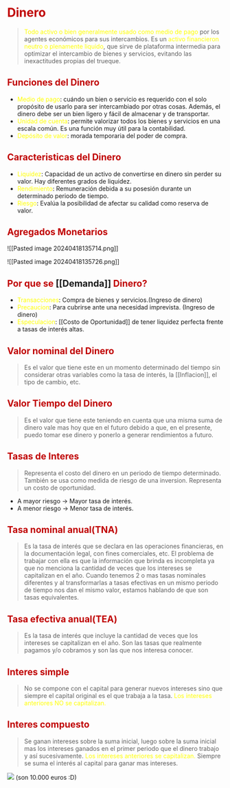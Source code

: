 # <span style="color:#c00000">Dinero</span>

> <span style="color:#ffff00">Todo activo o bien generalmente usado como medio de pago</span> por los agentes económicos para sus intercambios. 
> Es un <span style="color:#ffff00">activo financieron neutro o plenamente liquido</span>, que sirve de plataforma intermedia para optimizar el intercambio de bienes y servicios, evitando las inexactitudes propias del trueque.

## <span style="color:#c00000">Funciones del Dinero</span>
- <span style="color:#ffff00">Medio de pago</span>: cuándo un bien o servicio es requerido con el solo propósito de usarlo para ser intercambiado por otras cosas. Además, el dinero debe ser un bien ligero y fácil de almacenar y de transportar.
- <span style="color:#ffff00">Unidad de cuenta</span>: permite valorizar todos los bienes y servicios en una escala común. Es una función muy útil para la contabilidad.
- <span style="color:#ffff00">Depósito de valor</span>: morada temporaria del poder de compra.

## <span style="color:#c00000">Caracteristicas del Dinero</span>
- <span style="color:#ffff00">Liquidez</span>: Capacidad de un activo de convertirse en dinero sin perder su valor. Hay diferentes grados de liquidez.
- <span style="color:#ffff00">Rendimiento</span>: Remuneración debida a su posesión durante un determinado periodo de tiempo.
- <span style="color:#ffff00">Riesgo</span>: Evalúa la posibilidad de afectar su calidad como reserva de valor.

## <span style="color:#c00000">Agregados Monetarios</span>

![[Pasted image 20240418135714.png]]

![[Pasted image 20240418135726.png]]

## <span style="color:#c00000">Por que se</span> [[Demanda]] <span style="color:#c00000">Dinero?</span>
- <span style="color:#ffff00">Transacciones</span>: Compra de bienes y servicios.(Ingreso de dinero)
- <span style="color:#ffff00">Precaucion</span>: Para cubrirse ante una necesidad imprevista. (Ingreso de dinero)
- <span style="color:#ffff00">Especulacion</span>: [[Costo de Oportunidad]] de tener liquidez perfecta frente a tasas de interés altas.

## <span style="color:#c00000">Valor nominal del Dinero</span>
> Es el valor que tiene este en un momento determinado del tiempo sin considerar otras variables como la tasa de interés, la [[Inflacion]], el tipo de cambio, etc.

## <span style="color:#c00000">Valor Tiempo del Dinero</span>
> Es el valor que tiene este teniendo en cuenta que una misma suma de dinero vale mas hoy que en el futuro debido a que, en el presente, puedo tomar ese dinero y ponerlo a generar rendimientos a futuro.

## <span style="color:#c00000">Tasas de Interes</span>
> Representa el costo del dinero en un periodo de tiempo determinado. También se usa como medida de riesgo de una inversion.
> Representa un costo de oportunidad.

- A mayor riesgo -> Mayor tasa de interés.
- A menor riesgo -> Menor tasa de interés.

## <span style="color:#c00000">Tasa nominal anual(TNA)</span>
> Es la tasa de interés que se declara en las operaciones financieras, en la documentación legal, con fines comerciales, etc.
> El problema de trabajar con ella es que la información que brinda es incompleta ya que no menciona la cantidad de veces que los intereses se capitalizan en el año.
> Cuando tenemos 2 o mas tasas nominales diferentes y al transformarlas a tasas efectivas en un mismo periodo de tiempo nos dan el mismo valor, estamos hablando de que son tasas equivalentes.

## <span style="color:#c00000">Tasa efectiva anual(TEA)</span>
> Es la tasa de interés que incluye la cantidad de veces que los intereses se capitalizan en el año.
> Son las tasas que realmente pagamos y/o cobramos y son las que nos interesa conocer.
## <span style="color:#c00000">Interes simple</span> 
> No se compone con el capital para generar nuevos intereses sino que siempre el capital original es el que trabaja a la tasa.
> <span style="color:#ffff00">Los intereses anteriores NO se capitalizan.</span>
## <span style="color:#c00000">Interes compuesto</span> 
> Se ganan intereses sobre la suma inicial, luego sobre la suma inicial mas los intereses ganados en el primer periodo que el dinero trabajo y así sucesivamente.
><span style="color:#ffff00"> Los intereses anteriores se capitalizan.</span>
> Siempre se suma el interés al capital para ganar mas intereses.

![](https://lh7-us.googleusercontent.com/_jJrmFAVf6arQ7yO_njg1H6-oyhApETnWBYDNVYL-eMmrcJwRgcvfZSrHYSSH2iO4O5lfyBJj3SuB-tL9T0gE0oAdfrsHPgBRrJ0bUWltx4hTTHSWeKbl_BJ0MzKD_-h0p6brVVSuseA-3lZ-LmkbaxI2w=nw) 
(son 10.000 euros :D)